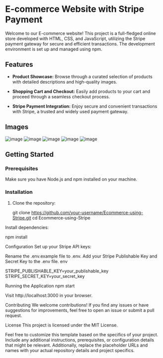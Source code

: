 # E-commerce Website with Stripe Payment

Welcome to our E-commerce website! This project is a full-fledged online store developed with HTML, CSS, and JavaScript, utilizing the Stripe payment gateway for secure and efficient transactions. The development environment is set up and managed using npm.

## Features

- **Product Showcase:** Browse through a curated selection of products with detailed descriptions and high-quality images.

- **Shopping Cart and Checkout:** Easily add products to your cart and proceed through a seamless checkout process.

- **Stripe Payment Integration:** Enjoy secure and convenient transactions with Stripe, a trusted and widely used payment gateway.

## Images

![image](https://github.com/dhruv-kundu14/Ecommerce-using-Stripe/assets/81622271/919b3077-1ca8-45fe-a7c3-598c66f7cb4d)
![image](https://github.com/dhruv-kundu14/Ecommerce-using-Stripe/assets/81622271/238f65dd-3570-42f0-8e06-4d0e83ed463b)
![image](https://github.com/dhruv-kundu14/Ecommerce-using-Stripe/assets/81622271/798437ac-1475-4309-a36c-6c18d78e33a5)
![image](https://github.com/dhruv-kundu14/Ecommerce-using-Stripe/assets/81622271/0031889b-201d-457d-852d-3d794c116f68)
![image](https://github.com/dhruv-kundu14/Ecommerce-using-Stripe/assets/81622271/45dfc039-da53-4600-b300-a65b41cd5137)



## Getting Started

### Prerequisites

Make sure you have Node.js and npm installed on your machine.

### Installation

1. Clone the repository:

    git clone https://github.com/your-username/Ecommerce-using-Stripe.git
    cd Ecommerce-using-Stripe

   
Install dependencies:

npm install

Configuration
Set up your Stripe API keys:

Rename the .env.example file to .env.
Add your Stripe Publishable Key and Secret Key to the .env file.
env

STRIPE_PUBLISHABLE_KEY=your_publishable_key
STRIPE_SECRET_KEY=your_secret_key

Running the Application
npm start

Visit http://localhost:3000 in your browser.

Contributing
We welcome contributions! If you find any issues or have suggestions for improvements, feel free to open an issue or submit a pull request.

License
This project is licensed under the MIT License.

Feel free to customize this template based on the specifics of your project. 
Include any additional instructions, prerequisites, or configuration details that might be relevant.
Additionally, replace the placeholder URLs and names with your actual repository details and project specifics.
